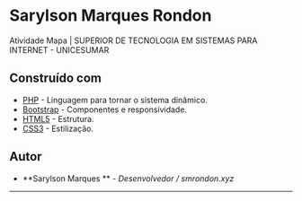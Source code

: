 # Sarylson Marques Rondon

Atividade Mapa | SUPERIOR DE TECNOLOGIA EM SISTEMAS PARA INTERNET - UNICESUMAR

## Construído com

* [PHP](https://www.php.net/) - Linguagem para tornar o sistema dinâmico.
* [Bootstrap](https://getbootstrap.com/) - Componentes e responsividade.
* [HTML5](https://developer.mozilla.org/pt-BR/docs/Web/HTML) - Estrutura.
* [CSS3](https://developer.mozilla.org/pt-BR/docs/Web/CSS) - Estilização.

## Autor

* **Sarylson Marques ** - *Desenvolvedor / smrondon.xyz* 

---
